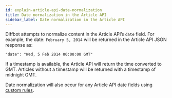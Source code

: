 ```yaml
---
id: explain-article-api-date-normalization
title: Date normalization in the Article API
sidebar_label: Date normalization in the Article API
---
```


Diffbot attempts to normalize content in the Article API’s `date` field. For example, the date: `February 5, 2014` will be returned in the Article API JSON response as:

`"date": "Wed, 5 Feb 2014 00:00:00 GMT"`

If a timestamp is available, the Article API will return the time converted to GMT. Articles without a timestamp will be returned with a timestamp of midnight GMT.

Date normalization will also occur for any Article API date fields using [custom rules](api-basics-custom).
